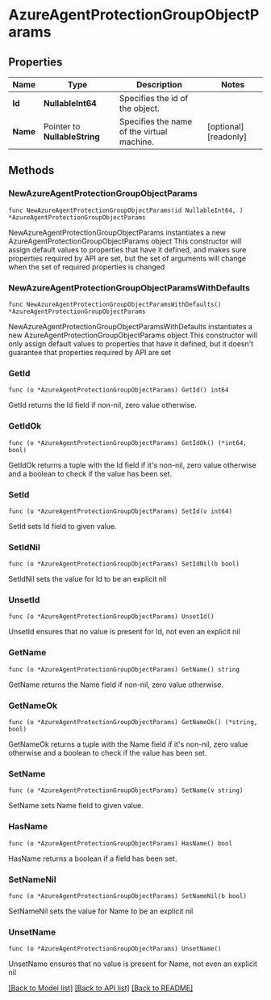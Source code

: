 # AzureAgentProtectionGroupObjectParams

## Properties

Name | Type | Description | Notes
------------ | ------------- | ------------- | -------------
**Id** | **NullableInt64** | Specifies the id of the object. | 
**Name** | Pointer to **NullableString** | Specifies the name of the virtual machine. | [optional] [readonly] 

## Methods

### NewAzureAgentProtectionGroupObjectParams

`func NewAzureAgentProtectionGroupObjectParams(id NullableInt64, ) *AzureAgentProtectionGroupObjectParams`

NewAzureAgentProtectionGroupObjectParams instantiates a new AzureAgentProtectionGroupObjectParams object
This constructor will assign default values to properties that have it defined,
and makes sure properties required by API are set, but the set of arguments
will change when the set of required properties is changed

### NewAzureAgentProtectionGroupObjectParamsWithDefaults

`func NewAzureAgentProtectionGroupObjectParamsWithDefaults() *AzureAgentProtectionGroupObjectParams`

NewAzureAgentProtectionGroupObjectParamsWithDefaults instantiates a new AzureAgentProtectionGroupObjectParams object
This constructor will only assign default values to properties that have it defined,
but it doesn't guarantee that properties required by API are set

### GetId

`func (o *AzureAgentProtectionGroupObjectParams) GetId() int64`

GetId returns the Id field if non-nil, zero value otherwise.

### GetIdOk

`func (o *AzureAgentProtectionGroupObjectParams) GetIdOk() (*int64, bool)`

GetIdOk returns a tuple with the Id field if it's non-nil, zero value otherwise
and a boolean to check if the value has been set.

### SetId

`func (o *AzureAgentProtectionGroupObjectParams) SetId(v int64)`

SetId sets Id field to given value.


### SetIdNil

`func (o *AzureAgentProtectionGroupObjectParams) SetIdNil(b bool)`

 SetIdNil sets the value for Id to be an explicit nil

### UnsetId
`func (o *AzureAgentProtectionGroupObjectParams) UnsetId()`

UnsetId ensures that no value is present for Id, not even an explicit nil
### GetName

`func (o *AzureAgentProtectionGroupObjectParams) GetName() string`

GetName returns the Name field if non-nil, zero value otherwise.

### GetNameOk

`func (o *AzureAgentProtectionGroupObjectParams) GetNameOk() (*string, bool)`

GetNameOk returns a tuple with the Name field if it's non-nil, zero value otherwise
and a boolean to check if the value has been set.

### SetName

`func (o *AzureAgentProtectionGroupObjectParams) SetName(v string)`

SetName sets Name field to given value.

### HasName

`func (o *AzureAgentProtectionGroupObjectParams) HasName() bool`

HasName returns a boolean if a field has been set.

### SetNameNil

`func (o *AzureAgentProtectionGroupObjectParams) SetNameNil(b bool)`

 SetNameNil sets the value for Name to be an explicit nil

### UnsetName
`func (o *AzureAgentProtectionGroupObjectParams) UnsetName()`

UnsetName ensures that no value is present for Name, not even an explicit nil

[[Back to Model list]](../README.md#documentation-for-models) [[Back to API list]](../README.md#documentation-for-api-endpoints) [[Back to README]](../README.md)


